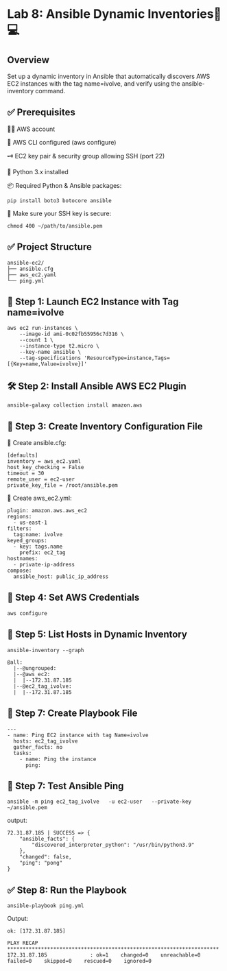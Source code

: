 # Lab 8: Ansible Dynamic Inventories🔑💻

## Overview 
Set up a dynamic inventory in Ansible that automatically discovers AWS EC2 instances with the tag name=ivolve, and verify using the ansible-inventory command.

## ✅ Prerequisites

🧑‍💻 AWS account

🔑 AWS CLI configured (aws configure)

🗝️ EC2 key pair & security group allowing SSH (port 22)

🐍 Python 3.x installed

📦 Required Python & Ansible packages:

```
pip install boto3 botocore ansible
```
🔐 Make sure your SSH key is secure:

```
chmod 400 ~/path/to/ansible.pem
```

## ✅ Project Structure

```
ansible-ec2/
├── ansible.cfg       
├── aws_ec2.yaml      
└── ping.yml      
```

## 🚀 Step 1: Launch EC2 Instance with Tag name=ivolve

```
aws ec2 run-instances \
    --image-id ami-0c02fb55956c7d316 \  
    --count 1 \
    --instance-type t2.micro \
    --key-name ansible \
    --tag-specifications 'ResourceType=instance,Tags=[{Key=name,Value=ivolve}]'
```

## 🛠️ Step 2: Install Ansible AWS EC2 Plugin

```
ansible-galaxy collection install amazon.aws
```

## 📁 Step 3: Create Inventory Configuration File


📝 Create ansible.cfg:

```
[defaults]
inventory = aws_ec2.yaml
host_key_checking = False
timeout = 30
remote_user = ec2-user
private_key_file = /root/ansible.pem
```

📝 Create aws_ec2.yml:

```
plugin: amazon.aws.aws_ec2
regions:
  - us-east-1
filters:
  tag:name: ivolve
keyed_groups:
  - key: tags.name
    prefix: ec2_tag
hostnames:
  - private-ip-address
compose:
  ansible_host: public_ip_address
```

## 🔐 Step 4: Set AWS Credentials

```
aws configure
```

## 📡 Step 5: List Hosts in Dynamic Inventory

```
ansible-inventory --graph
```
```
@all:
  |--@ungrouped:
  |--@aws_ec2:
  |  |--172.31.87.185
  |--@ec2_tag_ivolve:
  |  |--172.31.87.185
```

## 📁 Step 7: Create Playbook File

```
---
- name: Ping EC2 instance with tag Name=ivolve
  hosts: ec2_tag_ivolve
  gather_facts: no
  tasks:
    - name: Ping the instance
      ping:   
```

## 🧪 Step 7: Test Ansible Ping

```
ansible -m ping ec2_tag_ivolve   -u ec2-user   --private-key ~/ansible.pem
```
output:

```
72.31.87.185 | SUCCESS => {
    "ansible_facts": {
        "discovered_interpreter_python": "/usr/bin/python3.9"
    },
    "changed": false,
    "ping": "pong"
}
```

## ✅ Step 8: Run the Playbook

```
ansible-playbook ping.yml
```
Output:

```
ok: [172.31.87.185]

PLAY RECAP *********************************************************************
172.31.87.185              : ok=1    changed=0    unreachable=0    failed=0    skipped=0    rescued=0    ignored=0   

```






